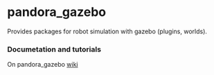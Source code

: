 # pandora_gazebo 

Provides packages for robot simulation with gazebo (plugins, worlds).

### Documetation and tutorials
On pandora_gazebo [wiki](https://github.com/pandora-auth-ros-pkg/pandora_gazebo/wiki)  
